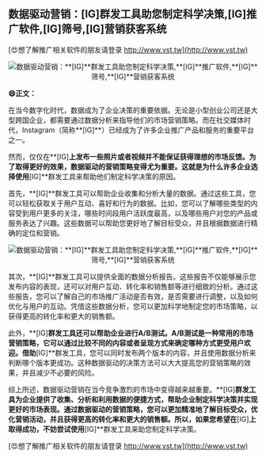 ## **数据驱动营销：**[IG]**群发工具助您制定科学决策,**[IG]**推广软件,**[IG]**筛号,**[IG]**营销获客系统**

[😍想了解推广相关软件的朋友请登录 http://www.vst.tw](http://www.vst.tw)

 <center><img src="https://vst.tw/MP4/tuiguang/png/2.png" alt="数据驱动营销：**[IG]**群发工具助您制定科学决策,**[IG]**推广软件,**[IG]**筛号,**[IG]**营销获客系统"></center>

**😄正文：**

在当今数字化时代，数据成为了企业决策的重要依据。无论是小型创业公司还是大型跨国企业，都需要通过数据分析来指导他们的市场营销策略。而在社交媒体时代，Instagram（简称**[IG]**）已经成为了许多企业推广产品和服务的重要平台之一。

然而，仅仅在**[IG]**上发布一些照片或者视频并不能保证获得理想的市场反馈。为了取得更好的效果，数据驱动的营销策略变得尤为重要。这就是为什么许多企业选择使用**[IG]**群发工具来帮助他们制定科学决策的原因。

首先，**[IG]**群发工具可以帮助企业收集和分析大量的数据。通过这些工具，您可以轻松获取关于用户互动、喜好和行为的数据。比如，您可以了解哪些类型的内容受到用户更多的关注，哪些时间段用户活跃度最高，以及哪些用户对您的产品或服务表达了兴趣。这些数据可以帮助您更好地了解目标受众，并且根据数据进行精确的定位和营销。

 <center><img src="https://vst.tw/MP4/tuiguang/png/8.png" alt="数据驱动营销：**[IG]**群发工具助您制定科学决策,**[IG]**推广软件,**[IG]**筛号,**[IG]**营销获客系统"></center>

其次，**[IG]**群发工具可以提供全面的数据分析报告。这些报告不仅能够展示您发布内容的表现，还可以对用户互动、转化率和销售额等进行细致的分析。通过这些报告，您可以了解自己的市场推广活动是否有效，是否需要进行调整，以及如何优化与用户的互动。凭借这些数据分析，您可以更加科学地制定您的市场策略，以获得更高的转化率和更大的销售额。

此外，**[IG]**群发工具还可以帮助企业进行A/B测试。A/B测试是一种常用的市场营销策略，它可以通过比较不同的内容或者呈现方式来确定哪种方式更受用户欢迎。借助**[IG]**群发工具，您可以同时发布两个版本的内容，并且使用数据分析来判断哪个版本更成功。这种数据驱动的决策方法可以大大提高您的营销策略的效果，并且减少不必要的风险。

综上所述，数据驱动营销在当今竞争激烈的市场中变得越来越重要。**[IG]**群发工具为企业提供了收集、分析和利用数据的便捷方式，帮助企业制定科学决策并实现更好的市场表现。通过数据驱动的营销策略，您可以更加精准地了解目标受众，优化营销活动，并且获得更高的转化率和更大的销售额。所以，如果您希望在**[IG]**上取得成功，不妨尝试使用**[IG]**群发工具来助您制定科学决策。

[😍想了解推广相关软件的朋友请登录 http://www.vst.tw](http://www.vst.tw)



